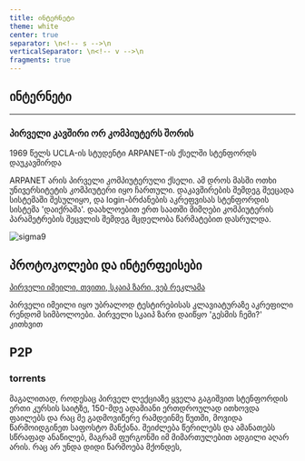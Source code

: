 ```yaml
---
title: ინტერნეტი
theme: white
center: true
separator: \n<!-- s -->\n
verticalSeparator: \n<!-- v -->\n
fragments: true
---
```




## ინტერნეტი
---

<!-- s -->

### პირველი კავშირი ორ კომპიუტერს შორის
    
1969 წელს UCLA-ის სტუდენტი ARPANET-ის ქსელში სტენფორდს დაუკავშირდა

<!-- n -->
ARPANET არის პირველი კომპიუტერული ქსელი. ამ დროს მასში ოთხი უნივერსიტეტის კომპიუტერი იყო ჩართული.
დაკავშირების შემდეგ შეეცადა სისტემაში შესულიყო, და login-ბრძანების აკრეფვისას სტენფორდის სისტემა 'დაიქრაშა'. დაახლოებით ერთ საათში მიმღები კომპიუტერის პარამეტრების შეცვლის შემდეგ მცდელობა წარმატებით დასრულდა.

![sigma9](./img/sigma9.jpg)
<!-- v -->


<!-- v -->

## პროტოკოლები და ინტერფეისები

[პირველი იმეილი, თვითი, სკაიპ ზარი, ვებ რეკლამა](https://finance.yahoo.com/news/the-first-ever-email--the-first-tweet--and-12-other-famous-internet-firsts-181209886.html)


<!-- n -->
პირველი იმეილი იყო უბრალოდ ტესტირებისას კლავიატურაზე აკრეფილი რენდომ სიმბოლოები.
პირველი სკაიპ ზარი დაიწყო 'გესმის ჩემი?' კითხვით

<!-- v -->
## P2P

### torrents

<!-- n -->
მაგალითად, როდესაც პირველ ლექციაზე ყველა გაგიშვით სტენფორდის ერთი კურსის საიტზე, 150-მდე ადამიანი ერთდროულად ითხოვდა ფაილებს და რაც მე გადმოვიწერე რამდეინმე წუთში, მოვიდა
წარმოიდგინეთ საფოსტო მანქანა. შეიძლება წერილებს და ამანათებს სწრაფად ანაწილებ, მაგრამ ფურგონში იმ მიმართულებით ადგილი აღარ არის.
რაც არ უნდა დიდი წარმოება მქონდეს, 